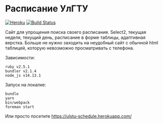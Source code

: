 # Расписание УлГТУ

[![Heroku](https://heroku-badge.herokuapp.com/?app=ulstu-schedule)](https://ulstu-schedule.herokuapp.com/)
[![Build Status](https://travis-ci.com/Makapoxa/ulstu-schedule.svg?branch=master)](https://travis-ci.com/Makapoxa/ulstu-schedule)

Сайт для упрощения поиска своего расписания. Select2, текущая неделя, текущий день, расписание в форме таблицы, адаптивная верстка.
Больше не нужно заходить на неудобный сайт с обычной html таблицей, которую невозможно просматривать с телефона.

Зависимости:
```
ruby v2.5.1
bundler v2.1.4
node_js v14.13.1

```

Запуск на локалке:
```
bundle
yarn
bin/webpack
foreman start
```

Или просто посетите https://ulstu-schedule.herokuapp.com/
